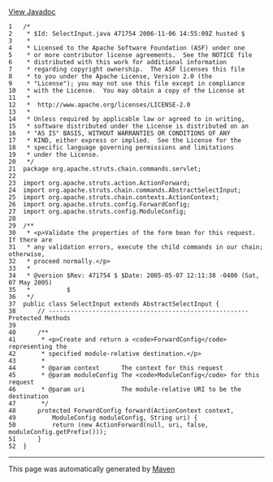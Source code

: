 [View Javadoc](../../../../../../../apidocs/org/apache/struts/chain/commands/servlet/SelectInput.html.md)


    1   /*
    2    * $Id: SelectInput.java 471754 2006-11-06 14:55:09Z husted $
    3    *
    4    * Licensed to the Apache Software Foundation (ASF) under one
    5    * or more contributor license agreements.  See the NOTICE file
    6    * distributed with this work for additional information
    7    * regarding copyright ownership.  The ASF licenses this file
    8    * to you under the Apache License, Version 2.0 (the
    9    * "License"); you may not use this file except in compliance
    10   * with the License.  You may obtain a copy of the License at
    11   *
    12   *  http://www.apache.org/licenses/LICENSE-2.0
    13   *
    14   * Unless required by applicable law or agreed to in writing,
    15   * software distributed under the License is distributed on an
    16   * "AS IS" BASIS, WITHOUT WARRANTIES OR CONDITIONS OF ANY
    17   * KIND, either express or implied.  See the License for the
    18   * specific language governing permissions and limitations
    19   * under the License.
    20   */
    21  package org.apache.struts.chain.commands.servlet;
    22  
    23  import org.apache.struts.action.ActionForward;
    24  import org.apache.struts.chain.commands.AbstractSelectInput;
    25  import org.apache.struts.chain.contexts.ActionContext;
    26  import org.apache.struts.config.ForwardConfig;
    27  import org.apache.struts.config.ModuleConfig;
    28  
    29  /**
    30   * <p>Validate the properties of the form bean for this request.  If there are
    31   * any validation errors, execute the child commands in our chain; otherwise,
    32   * proceed normally.</p>
    33   *
    34   * @version $Rev: 471754 $ $Date: 2005-05-07 12:11:38 -0400 (Sat, 07 May 2005)
    35   *          $
    36   */
    37  public class SelectInput extends AbstractSelectInput {
    38      // ------------------------------------------------------- Protected Methods
    39  
    40      /**
    41       * <p>Create and return a <code>ForwardConfig</code> representing the
    42       * specified module-relative destination.</p>
    43       *
    44       * @param context      The context for this request
    45       * @param moduleConfig The <code>ModuleConfig</code> for this request
    46       * @param uri          The module-relative URI to be the destination
    47       */
    48      protected ForwardConfig forward(ActionContext context,
    49          ModuleConfig moduleConfig, String uri) {
    50          return (new ActionForward(null, uri, false, moduleConfig.getPrefix()));
    51      }
    52  }

------------------------------------------------------------------------

This page was automatically generated by [Maven](http://maven.apache.org/)
